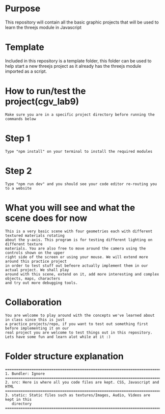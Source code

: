 # Purpose

This repository will contain all the basic graphic projects that will be used to learn the threejs module in Javascript

# Template

Included in this repository is a template folder, this folder can be used to help start a new
threejs project as it already has the threejs module imported as a script.

# How to run/test the project(cgv_lab9)

    Make sure you are in a specific project directory before running the commands below

# Step 1

    Type "npm install" on your terminal to install the required modules

# Step 2

    Type "npm run dev" and you should see your code editor re-routing you to a website

# What you will see and what the scene does for now

    This is a very basic scene with four geometries each with different textured materials rotating
    about the y-axis. This program is for testing different lighting on different texture
    materials. You are also free to move around the camera using the controls shown on the upper
    right side of the screen or using your mouse. We will extend more around this practice project
    in order to test stuff out befeore actually implement them in our actual project. We shall play
    around with this scene, extend on it, add more interesting and complex objects, maps, characters
    and try out more debugging tools.

# Collaboration

    You are welcome to play around with the concepts we've learned about in class since this is just
    a practice projects/repo, if you want to test out something first before implementing it on our
    real project you are welcome to test things out in this repository.
    Lets have some fun and learn alot while at it :)

# Folder structure explanation

    ===================================================================================
    1. Bundler: Ignore
    ===================================================================================
    2. src: Here is where all you code files are kept. CSS, Javascript and HTML
    ===================================================================================
    3. static: Static files such as textures/Images, Audio, Videos are kept in this
       directory
    ===================================================================================
